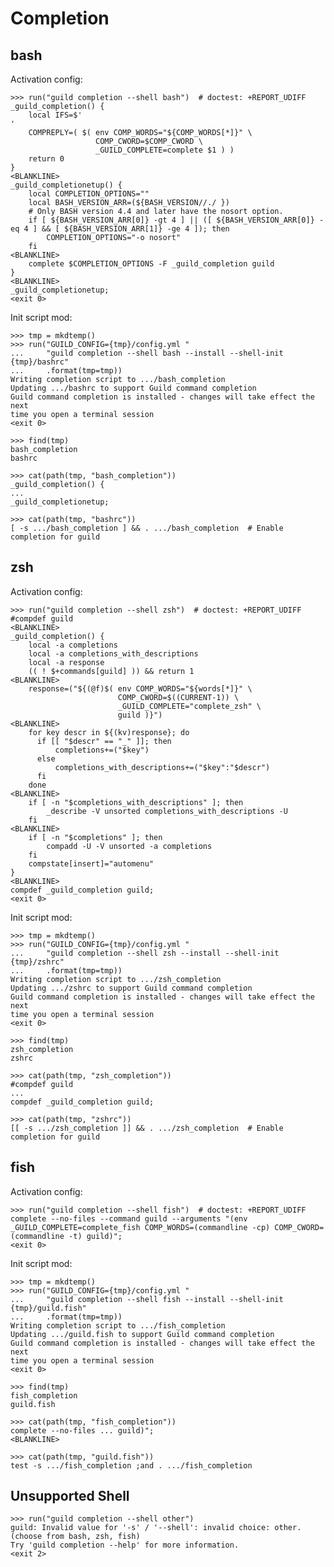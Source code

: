 # Completion

## bash

Activation config:

    >>> run("guild completion --shell bash")  # doctest: +REPORT_UDIFF
    _guild_completion() {
        local IFS=$'
    '
        COMPREPLY=( $( env COMP_WORDS="${COMP_WORDS[*]}" \
                       COMP_CWORD=$COMP_CWORD \
                       _GUILD_COMPLETE=complete $1 ) )
        return 0
    }
    <BLANKLINE>
    _guild_completionetup() {
        local COMPLETION_OPTIONS=""
        local BASH_VERSION_ARR=(${BASH_VERSION//./ })
        # Only BASH version 4.4 and later have the nosort option.
        if [ ${BASH_VERSION_ARR[0]} -gt 4 ] || ([ ${BASH_VERSION_ARR[0]} -eq 4 ] && [ ${BASH_VERSION_ARR[1]} -ge 4 ]); then
            COMPLETION_OPTIONS="-o nosort"
        fi
    <BLANKLINE>
        complete $COMPLETION_OPTIONS -F _guild_completion guild
    }
    <BLANKLINE>
    _guild_completionetup;
    <exit 0>

Init script mod:

    >>> tmp = mkdtemp()
    >>> run("GUILD_CONFIG={tmp}/config.yml "
    ...     "guild completion --shell bash --install --shell-init {tmp}/bashrc"
    ...     .format(tmp=tmp))
    Writing completion script to .../bash_completion
    Updating .../bashrc to support Guild command completion
    Guild command completion is installed - changes will take effect the next
    time you open a terminal session
    <exit 0>

    >>> find(tmp)
    bash_completion
    bashrc

    >>> cat(path(tmp, "bash_completion"))
    _guild_completion() {
    ...
    _guild_completionetup;

    >>> cat(path(tmp, "bashrc"))
    [ -s .../bash_completion ] && . .../bash_completion  # Enable completion for guild

## zsh

Activation config:

    >>> run("guild completion --shell zsh")  # doctest: +REPORT_UDIFF
    #compdef guild
    <BLANKLINE>
    _guild_completion() {
        local -a completions
        local -a completions_with_descriptions
        local -a response
        (( ! $+commands[guild] )) && return 1
    <BLANKLINE>
        response=("${(@f)$( env COMP_WORDS="${words[*]}" \
                            COMP_CWORD=$((CURRENT-1)) \
                            _GUILD_COMPLETE="complete_zsh" \
                            guild )}")
    <BLANKLINE>
        for key descr in ${(kv)response}; do
          if [[ "$descr" == "_" ]]; then
              completions+=("$key")
          else
              completions_with_descriptions+=("$key":"$descr")
          fi
        done
    <BLANKLINE>
        if [ -n "$completions_with_descriptions" ]; then
            _describe -V unsorted completions_with_descriptions -U
        fi
    <BLANKLINE>
        if [ -n "$completions" ]; then
            compadd -U -V unsorted -a completions
        fi
        compstate[insert]="automenu"
    }
    <BLANKLINE>
    compdef _guild_completion guild;
    <exit 0>

Init script mod:

    >>> tmp = mkdtemp()
    >>> run("GUILD_CONFIG={tmp}/config.yml "
    ...     "guild completion --shell zsh --install --shell-init {tmp}/zshrc"
    ...     .format(tmp=tmp))
    Writing completion script to .../zsh_completion
    Updating .../zshrc to support Guild command completion
    Guild command completion is installed - changes will take effect the next
    time you open a terminal session
    <exit 0>

    >>> find(tmp)
    zsh_completion
    zshrc

    >>> cat(path(tmp, "zsh_completion"))
    #compdef guild
    ...
    compdef _guild_completion guild;

    >>> cat(path(tmp, "zshrc"))
    [[ -s .../zsh_completion ]] && . .../zsh_completion  # Enable completion for guild

## fish

Activation config:

    >>> run("guild completion --shell fish")  # doctest: +REPORT_UDIFF
    complete --no-files --command guild --arguments "(env _GUILD_COMPLETE=complete_fish COMP_WORDS=(commandline -cp) COMP_CWORD=(commandline -t) guild)";
    <exit 0>

Init script mod:

    >>> tmp = mkdtemp()
    >>> run("GUILD_CONFIG={tmp}/config.yml "
    ...     "guild completion --shell fish --install --shell-init {tmp}/guild.fish"
    ...     .format(tmp=tmp))
    Writing completion script to .../fish_completion
    Updating .../guild.fish to support Guild command completion
    Guild command completion is installed - changes will take effect the next
    time you open a terminal session
    <exit 0>

    >>> find(tmp)
    fish_completion
    guild.fish

    >>> cat(path(tmp, "fish_completion"))
    complete --no-files ... guild)";
    <BLANKLINE>

    >>> cat(path(tmp, "guild.fish"))
    test -s .../fish_completion ;and . .../fish_completion

## Unsupported Shell

    >>> run("guild completion --shell other")
    guild: Invalid value for '-s' / '--shell': invalid choice: other. (choose from bash, zsh, fish)
    Try 'guild completion --help' for more information.
    <exit 2>
